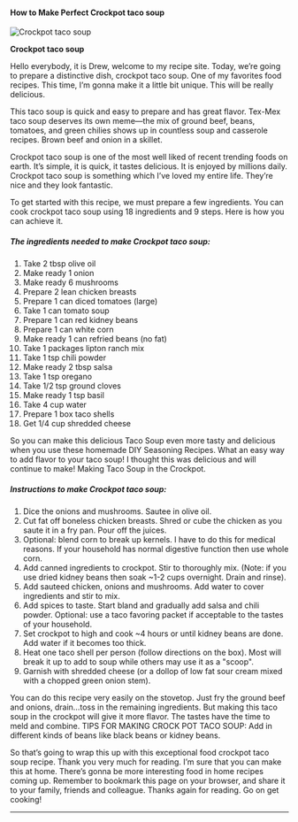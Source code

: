             

#### How to Make Perfect Crockpot taco soup

![Crockpot taco soup](https://img-global.cpcdn.com/recipes/4713351049379840/751x532cq70/crockpot-taco-soup-recipe-main-photo.jpg)

**Crockpot taco soup**

Hello everybody, it is Drew, welcome to my recipe site. Today, we’re going to prepare a distinctive dish, crockpot taco soup. One of my favorites food recipes. This time, I’m gonna make it a little bit unique. This will be really delicious.

This taco soup is quick and easy to prepare and has great flavor. Tex-Mex taco soup deserves its own meme—the mix of ground beef, beans, tomatoes, and green chilies shows up in countless soup and casserole recipes. Brown beef and onion in a skillet.

Crockpot taco soup is one of the most well liked of recent trending foods on earth. It’s simple, it is quick, it tastes delicious. It is enjoyed by millions daily. Crockpot taco soup is something which I’ve loved my entire life. They’re nice and they look fantastic.

To get started with this recipe, we must prepare a few ingredients. You can cook crockpot taco soup using 18 ingredients and 9 steps. Here is how you can achieve it.

##### The ingredients needed to make Crockpot taco soup:

1.  Take 2 tbsp olive oil
2.  Make ready 1 onion
3.  Make ready 6 mushrooms
4.  Prepare 2 lean chicken breasts
5.  Prepare 1 can diced tomatoes (large)
6.  Take 1 can tomato soup
7.  Prepare 1 can red kidney beans
8.  Prepare 1 can white corn
9.  Make ready 1 can refried beans (no fat)
10.  Take 1 packages lipton ranch mix
11.  Take 1 tsp chili powder
12.  Make ready 2 tbsp salsa
13.  Take 1 tsp oregano
14.  Take 1/2 tsp ground cloves
15.  Make ready 1 tsp basil
16.  Take 4 cup water
17.  Prepare 1 box taco shells
18.  Get 1/4 cup shredded cheese

So you can make this delicious Taco Soup even more tasty and delicious when you use these homemade DIY Seasoning Recipes. What an easy way to add flavor to your taco soup! I thought this was delicious and will continue to make! Making Taco Soup in the Crockpot.

##### Instructions to make Crockpot taco soup:

1.  Dice the onions and mushrooms. Sautee in olive oil.
2.  Cut fat off boneless chicken breasts. Shred or cube the chicken as you saute it in a fry pan. Pour off the juices.
3.  Optional: blend corn to break up kernels. I have to do this for medical reasons. If your household has normal digestive function then use whole corn.
4.  Add canned ingredients to crockpot. Stir to thoroughly mix. (Note: if you use dried kidney beans then soak ~1-2 cups overnight. Drain and rinse).
5.  Add sauteed chicken, onions and mushrooms. Add water to cover ingredients and stir to mix.
6.  Add spices to taste. Start bland and gradually add salsa and chili powder. Optional: use a taco favoring packet if acceptable to the tastes of your household.
7.  Set crockpot to high and cook ~4 hours or until kidney beans are done. Add water if it becomes too thick.
8.  Heat one taco shell per person (follow directions on the box). Most will break it up to add to soup while others may use it as a "scoop".
9.  Garnish with shredded cheese (or a dollop of low fat sour cream mixed with a chopped green onion stem).

You can do this recipe very easily on the stovetop. Just fry the ground beef and onions, drain…toss in the remaining ingredients. But making this taco soup in the crockpot will give it more flavor. The tastes have the time to meld and combine. TIPS FOR MAKING CROCK POT TACO SOUP: Add in different kinds of beans like black beans or kidney beans.

So that’s going to wrap this up with this exceptional food crockpot taco soup recipe. Thank you very much for reading. I’m sure that you can make this at home. There’s gonna be more interesting food in home recipes coming up. Remember to bookmark this page on your browser, and share it to your family, friends and colleague. Thanks again for reading. Go on get cooking!

* * *